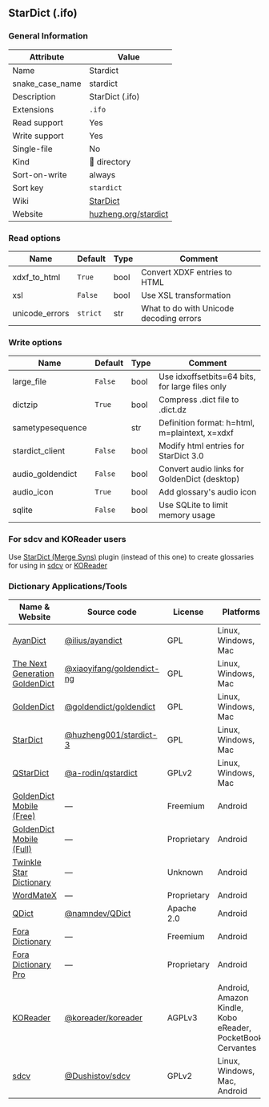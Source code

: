 ## StarDict (.ifo)

### General Information

| Attribute       | Value                                                |
| --------------- | ---------------------------------------------------- |
| Name            | Stardict                                             |
| snake_case_name | stardict                                             |
| Description     | StarDict (.ifo)                                      |
| Extensions      | `.ifo`                                               |
| Read support    | Yes                                                  |
| Write support   | Yes                                                  |
| Single-file     | No                                                   |
| Kind            | 📁 directory                                          |
| Sort-on-write   | always                                               |
| Sort key        | `stardict`                                           |
| Wiki            | [StarDict](https://en.wikipedia.org/wiki/StarDict)   |
| Website         | [huzheng.org/stardict](http://huzheng.org/stardict/) |

### Read options

| Name           | Default  | Type | Comment                                 |
| -------------- | -------- | ---- | --------------------------------------- |
| xdxf_to_html   | `True`   | bool | Convert XDXF entries to HTML            |
| xsl            | `False`  | bool | Use XSL transformation                  |
| unicode_errors | `strict` | str  | What to do with Unicode decoding errors |

### Write options

| Name             | Default | Type | Comment                                         |
| ---------------- | ------- | ---- | ----------------------------------------------- |
| large_file       | `False` | bool | Use idxoffsetbits=64 bits, for large files only |
| dictzip          | `True`  | bool | Compress .dict file to .dict.dz                 |
| sametypesequence |         | str  | Definition format: h=html, m=plaintext, x=xdxf  |
| stardict_client  | `False` | bool | Modify html entries for StarDict 3.0            |
| audio_goldendict | `False` | bool | Convert audio links for GoldenDict (desktop)    |
| audio_icon       | `True`  | bool | Add glossary's audio icon                       |
| sqlite           | `False` | bool | Use SQLite to limit memory usage                |

### For sdcv and KOReader users

Use [StarDict (Merge Syns)](./stardict_merge_syns.md) plugin (instead of this one) to create glossaries for using in [sdcv](https://dushistov.github.io/sdcv/) or [KOReader](http://koreader.rocks/)

### Dictionary Applications/Tools

| Name & Website                                                                            | Source code                                                              | License     | Platforms                                                   | Language |
| ----------------------------------------------------------------------------------------- | ------------------------------------------------------------------------ | ----------- | ----------------------------------------------------------- | -------- |
| [AyanDict](https://github.com/ilius/ayandict)                                             | [@ilius/ayandict](https://github.com/ilius/ayandict)                     | GPL         | Linux, Windows, Mac                                         | Go       |
| [The Next Generation GoldenDict](https://github.com/xiaoyifang/goldendict-ng)             | [@xiaoyifang/goldendict-ng](https://github.com/xiaoyifang/goldendict-ng) | GPL         | Linux, Windows, Mac                                         | C++      |
| [GoldenDict](http://goldendict.org/)                                                      | [@goldendict/goldendict](https://github.com/goldendict/goldendict)       | GPL         | Linux, Windows, Mac                                         | C++      |
| [StarDict](http://huzheng.org/stardict/)                                                  | [@huzheng001/stardict-3](https://github.com/huzheng001/stardict-3)       | GPL         | Linux, Windows, Mac                                         | C++      |
| [QStarDict](https://github.com/a-rodin/qstardict)                                         | [@a-rodin/qstardict](https://github.com/a-rodin/qstardict)               | GPLv2       | Linux, Windows, Mac                                         | C++      |
| [GoldenDict Mobile (Free)](http://goldendict.mobi/)                                       | ―                                                                        | Freemium    | Android                                                     |          |
| [GoldenDict Mobile (Full)](http://goldendict.mobi/)                                       | ―                                                                        | Proprietary | Android                                                     |          |
| [Twinkle Star Dictionary](https://play.google.com/store/apps/details?id=com.qtier.dict)   | ―                                                                        | Unknown     | Android                                                     |          |
| [WordMateX](https://apkcombo.com/wordmatex/org.d1scw0rld.wordmatex/)                      | ―                                                                        | Proprietary | Android                                                     |          |
| [QDict](https://play.google.com/store/apps/details?id=com.annie.dictionary)               | [@namndev/QDict](https://github.com/namndev/QDict)                       | Apache 2.0  | Android                                                     | Java     |
| [Fora Dictionary](https://play.google.com/store/apps/details?id=com.ngc.fora)             | ―                                                                        | Freemium    | Android                                                     |          |
| [Fora Dictionary Pro](https://play.google.com/store/apps/details?id=com.ngc.fora.android) | ―                                                                        | Proprietary | Android                                                     |          |
| [KOReader](http://koreader.rocks/)                                                        | [@koreader/koreader](https://github.com/koreader/koreader)               | AGPLv3      | Android, Amazon Kindle, Kobo eReader, PocketBook, Cervantes | Lua      |
| [sdcv](https://dushistov.github.io/sdcv/)                                                 | [@Dushistov/sdcv](https://github.com/Dushistov/sdcv)                     | GPLv2       | Linux, Windows, Mac, Android                                | C++      |
